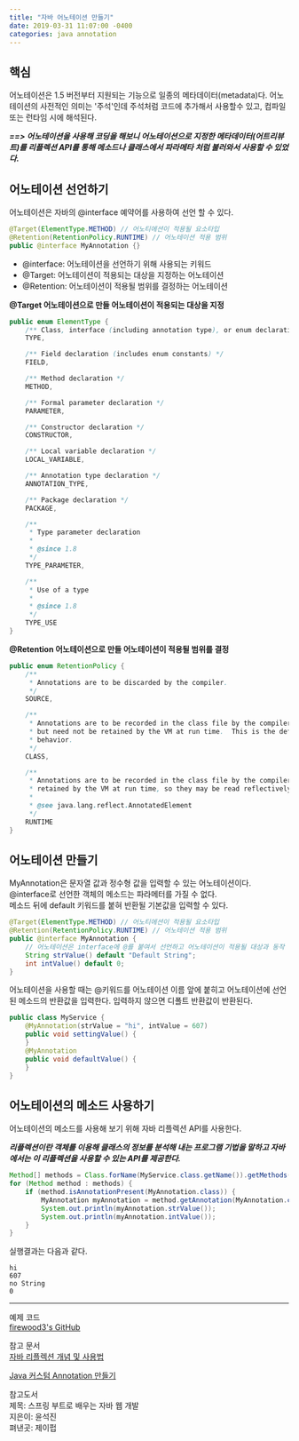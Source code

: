 ```yaml
---
title: "자바 어노테이션 만들기"
date: 2019-03-31 11:07:00 -0400
categories: java annotation
---
```


## 핵심
어노테이션은 1.5 버전부터 지원되는 기능으로 일종의 메타데이터(metadata)다. 어노테이션의 사전적인 의미는 '주석'인데 주석처럼 코드에 추가해서 사용할수 있고, 컴파일 또는 런타임 시에 해석된다.


***==> 어노테이션을 사용해 코딩을 해보니 어노테이션으로 지정한 메타데이터(어트리뷰트)를 리플렉션 API를 통해 메소드나 클래스에서 파라메타 처럼 불러와서 사용할 수 있었다.***

## 어노테이션 선언하기
어노테이션은 자바의 @interface 예약어를 사용하여 선언 할 수 있다.

```java
@Target(ElementType.METHOD) // 어노티에션이 적용될 요소타입
@Retention(RetentionPolicy.RUNTIME) // 어노테이션 적용 범위
public @interface MyAnnotation {}
```
- @interface: 어노테이션을 선언하기 위해 사용되는 키워드
- @Target: 어노테이션이 적용되는 대상을 지정하는 어노테이션
- @Retention: 어노테이션이 적용될 범위를 결정하는 어노테이션

**@Target 어노테이션으로 만들 어노테이션이 적용되는 대상을 지정**
```java
public enum ElementType {
    /** Class, interface (including annotation type), or enum declaration */
    TYPE,

    /** Field declaration (includes enum constants) */
    FIELD,

    /** Method declaration */
    METHOD,

    /** Formal parameter declaration */
    PARAMETER,

    /** Constructor declaration */
    CONSTRUCTOR,

    /** Local variable declaration */
    LOCAL_VARIABLE,

    /** Annotation type declaration */
    ANNOTATION_TYPE,

    /** Package declaration */
    PACKAGE,

    /**
     * Type parameter declaration
     *
     * @since 1.8
     */
    TYPE_PARAMETER,

    /**
     * Use of a type
     *
     * @since 1.8
     */
    TYPE_USE
}
```


**@Retention 어노테이션으로 만들 어노테이션이 적용될 범위를 결정**
```java
public enum RetentionPolicy {
    /**
     * Annotations are to be discarded by the compiler.
     */
    SOURCE,

    /**
     * Annotations are to be recorded in the class file by the compiler
     * but need not be retained by the VM at run time.  This is the default
     * behavior.
     */
    CLASS,

    /**
     * Annotations are to be recorded in the class file by the compiler and
     * retained by the VM at run time, so they may be read reflectively.
     *
     * @see java.lang.reflect.AnnotatedElement
     */
    RUNTIME
}
```

## 어노테이션 만들기
MyAnnotation은 문자열 값과 정수형 값을 입력할 수 있는 어노테이션이다.  
@interface로 선언한 객체의 메소드는 파라메터를 가질 수 없다.  
메소드 뒤에 default 키워드를 붙혀 반환될 기본값을 입력할 수 있다.

```java
@Target(ElementType.METHOD) // 어노티에션이 적용될 요소타입
@Retention(RetentionPolicy.RUNTIME) // 어노테이션 적용 범위
public @interface MyAnnotation {
    // 어노테이션은 interface에 @를 붙여서 선언하고 어노테이션이 적용될 대상과 동작 방식을 지정할 수 있다.
    String strValue() default "Default String";
    int intValue() default 0;
}
```

어노테이션을 사용할 때는 @키워드를 어노테이션 이름 앞에 붙히고 어노테이션에 선언된 메소드의 반환값을 입력한다. 입력하지 않으면 디폴트 반환값이 반환된다.

```java
public class MyService {
    @MyAnnotation(strValue = "hi", intValue = 607)
    public void settingValue() {
    }
    @MyAnnotation
    public void defaultValue() {
    }
}
```

## 어노테이션의 메소드 사용하기
어노테이션의 메소드를 사용해 보기 위해 자바 리플렉션 API를 사용한다.

***리플렉션이란 객체를 이용해 클래스의 정보를 분석해 내는 프로그램 기법을 말하고 자바에서는 이 리플렉션을 사용할 수 있는 API를 제공한다.***

```java
Method[] methods = Class.forName(MyService.class.getName()).getMethods();
for (Method method : methods) {
    if (method.isAnnotationPresent(MyAnnotation.class)) {
        MyAnnotation myAnnotation = method.getAnnotation(MyAnnotation.class);
        System.out.println(myAnnotation.strValue());
        System.out.println(myAnnotation.intValue());
    }
}
```

실행결과는 다음과 같다.
```code
hi
607
no String
0
```

***
예제 코드  
[firewood3's GitHub](https://github.com/firewood3/spring/tree/master/springboot-annotations/java-create-annotation)

참고 문서  
[자바 리플렉션 개념 및 사용법](https://gyrfalcon.tistory.com/entry/Java-Reflection)

[Java 커스텀 Annotation 만들기](https://medium.com/@ggikko/java-%EC%BB%A4%EC%8A%A4%ED%85%80-annotation-436253f395ad)

참고도서  
제목: 스프링 부트로 배우는 자바 웹 개발  
지은이: 윤석진  
펴낸곳: 제이펍  
